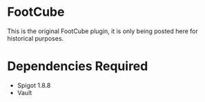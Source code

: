 # FootCube
This is the original FootCube plugin, it is only being posted here for historical purposes.

# Dependencies Required
- Spigot 1.8.8
- Vault
